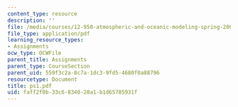 ```yaml
---
content_type: resource
description: ''
file: /media/courses/12-950-atmospheric-and-oceanic-modeling-spring-2004/faff2f0b33c6834028a1b1d65785931f_ps1.pdf
file_type: application/pdf
learning_resource_types:
- Assignments
ocw_type: OCWFile
parent_title: Assignments
parent_type: CourseSection
parent_uid: 559f3c2a-8c7a-1dc3-9fd5-4680f0a88796
resourcetype: Document
title: ps1.pdf
uid: faff2f0b-33c6-8340-28a1-b1d65785931f
---
```

